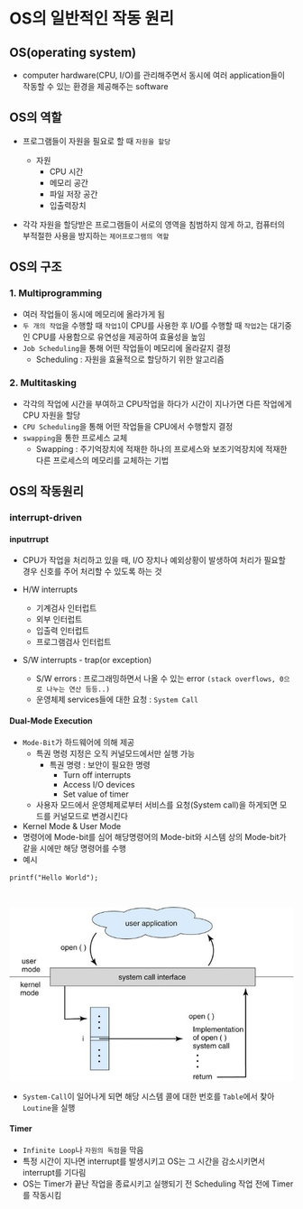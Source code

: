 # OS의 일반적인 작동 원리

## OS(operating system)
- computer hardware(CPU, I/O)를 관리해주면서 동시에 여러 application들이 작동할 수 있는 환경을 제공해주는 software


## OS의 역할
- 프로그램들이 자원을 필요로 할 때 ```자원을 할당```
  - 자원
    - CPU 시간
    - 메모리 공간
    - 파일 저장 공간
    - 입출력장치

- 각각 자원을 할당받은 프로그램들이 서로의 영역을 침범하지 않게 하고, 컴퓨터의 부적절한 사용을 방지하는 ```제어프로그램의 역할```


## OS의 구조
### 1. Multiprogramming
- 여러 작업들이 동시에 메모리에 올라가게 됨
- ```두 개의 작업```을 수행할 때  ```작업1```이 CPU를 사용한 후 I/O를 수행할 때  ```작업2```는 대기중인 CPU를 사용함으로 유연성을 제공하여 효율성을 높임
- ```Job Scheduling```을 통해 어떤 작업들이 메모리에 올라갈지 결정
  - Scheduling : 자원을 효율적으로 할당하기 위한 알고리즘


### 2. Multitasking
- 각각의 작업에 시간을 부여하고 CPU작업을 하다가 시간이 지나가면 다른 작업에게 CPU 자원을 할당
- ```CPU Scheduling```을 통해 어떤 작업들을 CPU에서 수행할지 결정
- ```swapping```을 통한 프로세스 교체
  - Swapping : 주기억장치에 적재한 하나의 프로세스와 보조기억장치에 적재한 다른 프로세스의 메모리를 교체하는 기법

## OS의 작동원리
### interrupt-driven
#### inputrrupt
- CPU가 작업을 처리하고 있을 때, I/O 장치나 예외상황이 발생하여 처리가 필요할 경우 신호를 주어 처리할 수 있도록 하는 것
- H/W interrupts
  - 기계검사 인터럽트
  - 외부 인터럽트
  - 입출력 인터럽트
  - 프로그램검사 인터럽트

- S/W interrupts - trap(or exception)
  - S/W errors : 프로그래밍하면서 나올 수 있는 error ```(stack overflows, 0으로 나누는 연산 등등..)```
  - 운영체제 services들에 대한 요청 : ```System Call```


#### Dual-Mode Execution
- ```Mode-Bit```가 하드웨어에 의해 제공
  - 특권 명령 지정은 오직 커널모드에서만 실행 가능
    - 특권 명령 : 보안이 필요한 명령
      - Turn off interrupts
      - Access I/O devices
      - Set value of timer
  - 사용자 모드에서 운영체제로부터 서비스를 요청(System call)을 하게되면 모드를 커널모드로 변경시킨다
- Kernel Mode & User Mode
- 명령어에 Mode-bit를 심어 해당명령어의 Mode-bit와 시스템 상의 Mode-bit가 같을 시에만 해당 명령어를 수행
- 예시
```
printf("Hello World"); 
```
<br>
<p align="center"><img src="./images/system_call.png"></p>

- ```System-Call```이 일어나게 되면 해당 시스템 콜에 대한 번호를 ```Table```에서 찾아 ```Loutine```을 실행

#### Timer
- ```Infinite Loop```나 ```자원의 독점```을 막음
- 특정 시간이 지나면 interrupt를 발생시키고 OS는 그 시간을 감소시키면서 interrupt를 기다림
- OS는 Timer가 끝난 작업을 종료시키고 실행되기 전 Scheduling 작업 전에 Timer를 작동시킴
